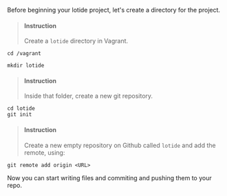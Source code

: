 

Before beginning your lotide project, let's create a directory for the project. 

> #### Instruction
> Create a `lotide` directory in Vagrant.

```terminal
cd /vagrant
```

```terminal
mkdir lotide
```

> #### Instruction
> Inside that folder, create a new git repository.

```shell
cd lotide
git init
```

> #### Instruction
> Create a new empty repository on Github called `lotide` and add the remote, using:

```shell
git remote add origin <URL>
```

Now you can start writing files and commiting and pushing them to your repo.
